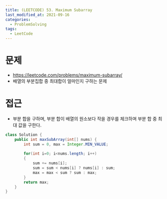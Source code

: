 ```yaml
---
title: (LEETCODE) 53. Maximum Subarray
last_modified_at: 2021-09-16
categories: 
  - ProblemSolving
tags:
  - LeetCode
---
```

# 문제
- https://leetcode.com/problems/maximum-subarray/
- 배열의 부분집합 중 최대합이 얼마인지 구하는 문제

# 접근
- 부분 합을 구하며, 부분 합이 배열의 원소보다 작을 경우를 체크하며 부분 합 중 최대 값을 구한다.

```java
class Solution {
    public int maxSubArray(int[] nums) {
        int sum = 0, max = Integer.MIN_VALUE;
        
        for(int i=0; i<nums.length; i++)
        {
            sum += nums[i];
            sum = sum < nums[i] ? nums[i] : sum;
            max = max < sum ? sum : max;
        }
        return max;
    }
}
```
